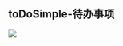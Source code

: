 ## toDoSimple-待办事项

<img src="https://github.com/ZhBano/toDoSimple/tree/main/render/assets/todoSimple.gif"/>
